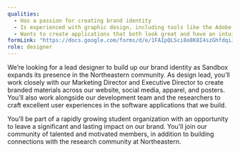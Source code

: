 ```yaml
---
qualities:
  - Has a passion for creating brand identity
  - Is experienced with graphic design, including tools like the Adobe suite, Figma, etc.
  - Wants to create applications that both look great and have an intuitive user experience
formLink: "https://docs.google.com/forms/d/e/1FAIpQLSci8o8K8I4szGhfdqiJ5sAfB9NHgdv6JGixMNy7lV9aW0EjqA/viewform?usp=sf_link"
role: designer
---
```


We’re looking for a lead designer to build up our brand identity as Sandbox expands its presence in the Northeastern community. As design lead, you’ll work closely with our Marketing Director and Executive Director to create branded materials across our website, social media, apparel, and posters. You’ll also work alongside our development team and the researchers to craft excellent user experiences in the software applications that we build. 

You’ll be part of a rapidly growing student organization with an opportunity to leave a significant and lasting impact on our brand. You’ll join our community of talented and motivated members, in addition to building connections with the research community at Northeastern.
